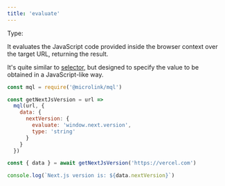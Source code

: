 ```yaml
---
title: 'evaluate'
---
```


Type: <TypeContainer><Type children='<string>'/></TypeContainer><br/>

It evaluates the JavaScript code provided inside the browser context over the target URL, returning the result.

It's quite similar to [selector](/docs/mql/data/selector), but designed to specify the value to be obtained in a JavaScript-like way.

```js
const mql = require('@microlink/mql')

const getNextJsVersion = url => 
  mql(url, {
    data: {
      nextVersion: {
        evaluate: 'window.next.version',
        type: 'string'
      }
    }
  })

const { data } = await getNextJsVersion('https://vercel.com')

console.log(`Next.js version is: ${data.nextVersion}`)
```

<Figcaption children='You can combine evaluate with types for data correcteness.' />
